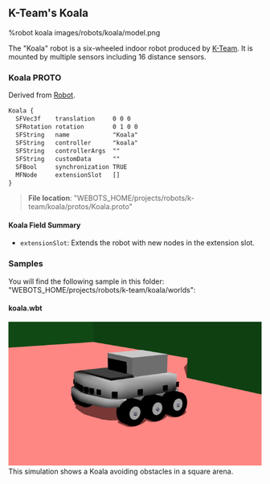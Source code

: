 ## K-Team's Koala

%robot koala images/robots/koala/model.png

The "Koala" robot is a six-wheeled indoor robot produced by [K-Team](https://www.k-team.com/mobile-robotics-products/koala).
It is mounted by multiple sensors including 16 distance sensors.

### Koala PROTO

Derived from [Robot](../reference/robot.md).

```
Koala {
  SFVec3f    translation     0 0 0
  SFRotation rotation        0 1 0 0
  SFString   name            "Koala"
  SFString   controller      "koala"
  SFString   controllerArgs  ""
  SFString   customData      ""
  SFBool     synchronization TRUE
  MFNode     extensionSlot   []
}
```

> **File location**: "WEBOTS\_HOME/projects/robots/k-team/koala/protos/Koala.proto"

#### Koala Field Summary

- `extensionSlot`: Extends the robot with new nodes in the extension slot.

### Samples

You will find the following sample in this folder: "WEBOTS\_HOME/projects/robots/k-team/koala/worlds":

#### koala.wbt

![koala.wbt.png](images/robots/koala/koala.wbt.png) This simulation shows a Koala avoiding obstacles in a square arena.
